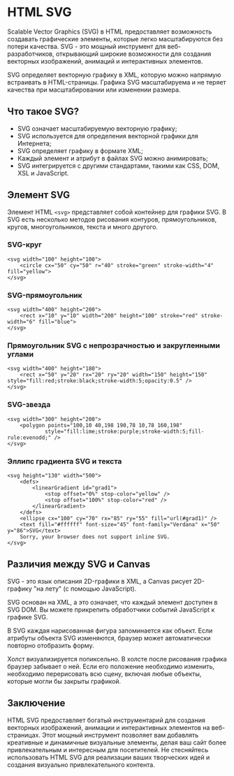 # HTML SVG

Scalable Vector Graphics (SVG) в HTML предоставляет возможность создавать графические элементы, которые легко масштабируются без потери качества. SVG - это мощный инструмент для веб-разработчиков, открывающий широкие возможности для создания векторных изображений, анимаций и интерактивных элементов.

SVG определяет векторную графику в XML, которую можно напрямую встраивать в HTML-страницы. Графика SVG масштабируема и не теряет качества при масштабировании или изменении размера.

## Что такое SVG?

- SVG означает масштабируемую векторную графику;
- SVG используется для определения векторной графики для Интернета;
- SVG определяет графику в формате XML;
- Каждый элемент и атрибут в файлах SVG можно анимировать;
- SVG интегрируется с другими стандартами, такими как CSS, DOM, XSL и JavaScript.

## Элемент SVG

Элемент HTML ``<svg>`` представляет собой контейнер для графики SVG. В SVG есть несколько методов рисования контуров, прямоугольников, кругов, многоугольников, текста и много другого.

### SVG-круг

```
<svg width="100" height="100">
    <circle cx="50" cy="50" r="40" stroke="green" stroke-width="4" fill="yellow">
</svg>
```

### SVG-прямоугольник

```
<svg width="400" height="200">
    <rect x="10" y="10" width="200" height="100" stroke="red" stroke-width="6" fill="blue">
</svg>
```

### Прямоугольник SVG с непрозрачностью и закругленными углами

```
<svg width="400" height="180">
    <rect x="50" y="20" rx="20" ry="20" width="150" height="150" style="fill:red;stroke:black;stroke-width:5;opacity:0.5" />
</svg>
```

### SVG-звезда

```
<svg width="300" height="200">
    <polygon points="100,10 40,198 190,78 10,78 160,198"
            style="fill:lime;stroke:purple;stroke-width:5;fill-rule:evenodd;" />
</svg>
```

### Эллипс градиента SVG и текста

```
<svg height="130" width="500">
    <defs>
        <linearGradient id="grad1">
            <stop offset="0%" stop-color="yellow" />
            <stop offset="100%" stop-color="red" />
        </linearGradient>
    </defs>
    <ellipse cx="100" cy="70" rx="85" ry="55" fill="url(#grad1)" />
    <text fill="#ffffff" font-size="45" font-family="Verdana" x="50" y="86">SVG</text>
    Sorry, your browser does not support inline SVG.
</svg>
```

## Различия между SVG и Canvas

SVG - это язык описания 2D-графики в XML, а Canvas рисует 2D-графику "на лету" (с помощью JavaScript).

SVG основан на XML, а это означает, что каждый элемент доступен в SVG DOM. Вы можете прикрепить обработчики событий JavaScript к графике SVG.

В SVG каждая нарисованная фигура запоминается как объект. Если атрибуты объекта SVG изменяются, браузер может автоматически повторно отобразить форму.

Холст визуализируется попиксельно. В холсте после рисования графика браузер забывает о ней. Если его положение необходимо изменить, необходимо перерисовать всю сцену, включая любые объекты, которые могли бы закрыты графикой.

## Заключение

HTML SVG предоставляет богатый инструментарий для создания векторных изображений, анимации и интерактивных элементов на веб-страницах. Этот мощный инструмент позволяет вам добавлять креативные и динамичные визуальные элементы, делая ваш сайт более привлекательным и интересным для посетителей. Не стесняйтесь использовать HTML SVG для реализации ваших творческих идей и создания визуально привлекательного контента.